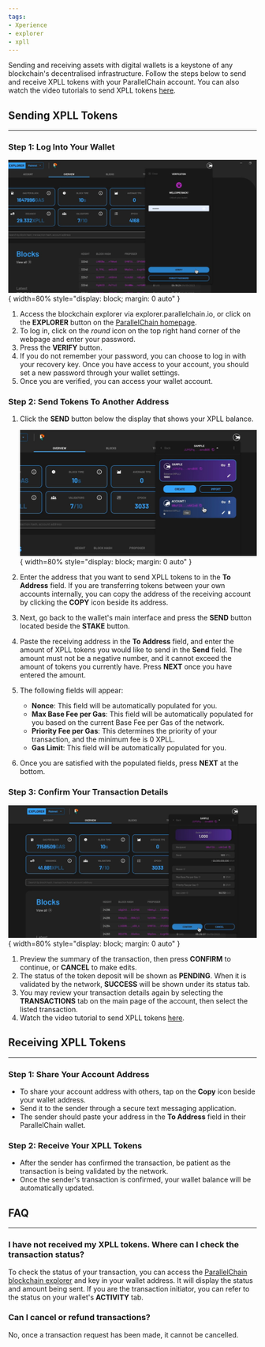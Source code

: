 ```yaml
---
tags:
- Xperience
- explorer
- xpll
---
```


Sending and receiving assets with digital wallets is a keystone of any blockchain's decentralised infrastructure. Follow the steps below to send and receive XPLL tokens with your ParallelChain account. You can also watch the video tutorials to send XPLL tokens [here](https://youtu.be/WvJhzw3fYKo).

## Sending XPLL Tokens
---

### Step 1: Log Into Your Wallet
![send_and_receive](../../img/explorer/transfer/1_send_receive.jpg){ width=80%  style="display: block; margin: 0 auto" } 

1. Access the blockchain explorer via explorer.parallelchain.io, or click on the **EXPLORER** button on the [ParallelChain homepage](https://parallelchain.io/).
2. To log in, click on the *round* icon on the top right hand corner of the webpage and enter your password.
3. Press the **VERIFY** button.
4. If you do not remember your password, you can choose to log in with your recovery key. Once you have access to your account, you should set a new password through your wallet settings.
5. Once you are verified, you can access your wallet account.


### Step 2: Send Tokens To Another Address


1. Click the **SEND** button below the display that shows your XPLL balance.

    ![send_and_receive](../../img/explorer/transfer/2_send_receive.jpg){ width=80%  style="display: block; margin: 0 auto" } 

2. Enter the address that you want to send XPLL tokens to in the **To Address** field. If you are transferring tokens between your own accounts internally, you can copy the address of the receiving account by clicking the **COPY** icon beside its address.
3. Next, go back to the wallet's main interface and press the **SEND** button located beside the **STAKE** button.
4. Paste the receiving address in the **To Address** field, and enter the amount of XPLL tokens you would like to send in the **Send** field. The amount must not be a negative number, and it cannot exceed the amount of tokens you currently have. Press **NEXT** once you have entered the amount.
5. The following fields will appear:
    - **Nonce**: This field will be automatically populated for you.
    - **Max Base Fee per Gas**: This field will be automatically populated for you based on the current Base Fee per Gas of the network.
    - **Priority Fee per Gas**: This determines the priority of your transaction, and the minimum fee is 0 XPLL.
    - **Gas Limit**: This field will be automatically populated for you.
6. Once you are satisfied with the populated fields, press **NEXT** at the bottom.


### Step 3: Confirm Your Transaction Details
![send_and_receive](../../img/explorer/transfer/3_send_receive.jpg){ width=80%  style="display: block; margin: 0 auto" } 

1. Preview the summary of the transaction, then press **CONFIRM** to continue, or **CANCEL** to make edits.
2. The status of the token deposit will be shown as **PENDING**. When it is validated by the network, **SUCCESS** will be shown under its status tab.
3. You may review your transaction details again by selecting the **TRANSACTIONS** tab on the main page of the account, then select the listed transaction.
3. Watch the video tutorial to send XPLL tokens [here](https://youtu.be/WvJhzw3fYKo).


## Receiving XPLL Tokens
---

### Step 1: Share Your Account Address


- To share your account address with others, tap on the **Copy** icon beside your wallet address.
- Send it to the sender through a secure text messaging application.
- The sender should paste your address in the **To Address** field in their ParallelChain wallet.


### Step 2: Receive Your XPLL Tokens


- After the sender has confirmed the transaction, be patient as the transaction is being validated by the network.
- Once the sender's transaction is confirmed, your wallet balance will be automatically updated.


## FAQ
--- 

### I have not received my XPLL tokens. Where can I check the transaction status?
To check the status of your transaction, you can access the [ParallelChain blockchain explorer](https://explorer.parallelchain.io/) and key in your wallet address. It will display the status and amount being sent. If you are the transaction initiator, you can refer to the status on your wallet's **ACTIVITY** tab.


### Can I cancel or refund transactions?
No, once a transaction request has been made, it cannot be cancelled.